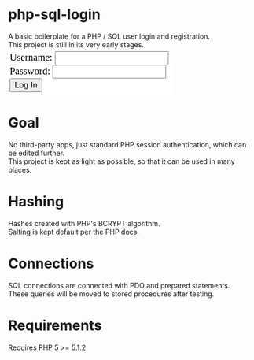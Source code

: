 # php-sql-login
A basic boilerplate for a PHP / SQL user login and registration.  
This project is still in its very early stages.  
![Preview of php-sql-login](https://github.com/jwnukoski/php-sql-login/blob/main/screenshot.png?raw=true "php-sql-login Demo")  

# Goal
No third-party apps, just standard PHP session authentication, which can be edited further.  
This project is kept as light as possible, so that it can be used in many places.      

# Hashing
Hashes created with PHP's BCRYPT algorithm.  
Salting is kept default per the PHP docs.  

# Connections
SQL connections are connected with PDO and prepared statements.  
These queries will be moved to stored procedures after testing.  

# Requirements
Requires PHP 5 >= 5.1.2  

